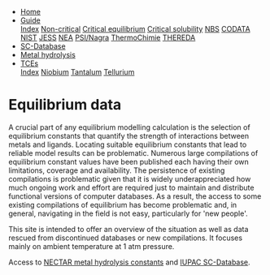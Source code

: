 <ul>
  <li><a class="active" href="/">Home</a></li>
  <li class="dropdown">
    <a href="javascript:void(0)" class="dropbtn">Guide</a>
    <div class="dropdown-content">
       <a href="guide/index.html">Index</a>
      <a href="guide/noncritical.html">Non-critical</a>
      <a href="guide/critical-equilibrium.html">Critical equilibrium</a>
      <a href="guide/critical-solubility.html">Critical solubility</a>
      <a href="guide/NBS.html">NBS</a>
      <a href="guide/CODATA.html">CODATA</a>
      <a href="guide/NIST.html">NIST</a>
      <a href="guide/JESS.html">JESS</a>
      <a href="guide/NEA.html">NEA</a>
      <a href="guide/PSI.html">PSI/Nagra</a>
      <a href="guide/thermochimie.html">ThermoChimie</a>
      <a href="THEREDA.html">THEREDA</a>
    </div>
  </li>
  <li><a href="/sc-database.html">SC-Database</a></li>
  <li><a href="/cost-nectar.html">Metal hydrolysis</a></li>
  <li class="dropdown">
    <a href="javascript:void(0)" class="dropbtn">TCEs</a>
    <div class="dropdown-content">
      <a href="TCE/index.html">Index</a>
      <a href="TCE/niobium.html">Niobium</a>
      <a href="TCE/tantalum.html">Tantalum</a>
      <a href="TCE/tellurium.html">Tellurium</a>
    </div>
  </li>
</ul>

# Equilibrium data

A crucial part of any equilibrium modelling calculation is the selection of equilibrium constants that quantify the strength of interactions between metals and ligands. Locating suitable equilibrium constants that lead to reliable model results can be problematic. Numerous large compilations of equilibrium constant values have been published each having their own limitations, coverage and  availability. The persistence of existing compilations is problematic given that it is widely underappreciated how much ongoing work and effort are required just to maintain and distribute functional versions of computer databases. As a result, the access to some existing compilations of equilibrium has become problematic and, in general, navigating in the field is not easy, particularly for 'new people'.

This site is intended to offer an overview of the situation as well as data rescued from discontinued databases or new compilations. It focuses mainly on ambient temperature at 1 atm pressure.

Access to [NECTAR metal hydrolysis constants](/cost-nectar.html) and [IUPAC SC-Database](/sc-database.md).
